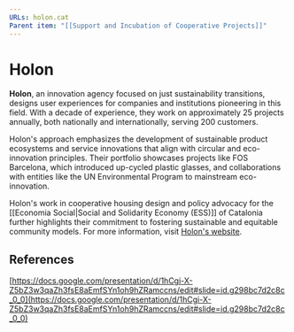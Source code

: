 ```yaml
---
URLs: holon.cat
Parent item: "[[Support and Incubation of Cooperative Projects]]"
---
```

# Holon

**Holon**, an innovation agency focused on just sustainability transitions, designs user experiences for companies and institutions pioneering in this field. With a decade of experience, they work on approximately 25 projects annually, both nationally and internationally, serving 200 customers. 

Holon's approach emphasizes the development of sustainable product ecosystems and service innovations that align with circular and eco-innovation principles. Their portfolio showcases projects like FOS Barcelona, which introduced up-cycled plastic glasses, and collaborations with entities like the UN Environmental Program to mainstream eco-innovation. 

Holon's work in cooperative housing design and policy advocacy for the [[Economia Social|Social and Solidarity Economy (ESS)]] of Catalonia further highlights their commitment to fostering sustainable and equitable community models. For more information, visit [Holon's website](https://holon.cat/).

## References

[https://docs.google.com/presentation/d/1hCgi-X-Z5bZ3w3qaZh3fsE8aEmfSYn1oh9hZRamccns/edit#slide=id.g298bc7d2c8c_0_0](https://docs.google.com/presentation/d/1hCgi-X-Z5bZ3w3qaZh3fsE8aEmfSYn1oh9hZRamccns/edit#slide=id.g298bc7d2c8c_0_0)